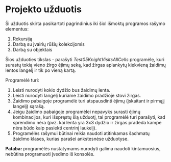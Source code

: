Projekto užduotis
========================
Ši užduotis skirta pasikartoti pagrindinius iki šiol išmoktų programos rašymo elementus:

1. Rekursiją
2. Darbą su įvairių rūšių kolekcijomis
3. Darbą su objektais

Šios užduoties tikslas - parašyti _Test05KnightVisitsAllCells_ programėlę, kuri surastų tokią vieno žirgo
ėjimų seką, kad žirgas aplankytų kiekvieną žaidimų lentos langelį ir tik po vieną kartą.

Programėlė turi:

1. Leisti nurodyti kokio dydžio bus žaidimų lenta.
2. Leisti nurodyti langelį kuriame žaidimo pradžioje stovi žirgas.
3. Žaidimo pabaigoje programėlė turi atspausdinti ėjimų (įskaitant ir pirmąjį langelį) sąrašą.
4. Jeigu žaidimo pabaigoje programėlei nepavyks surasti ėjimų kombinacijos, kuri išspręstų šią užduotį, 
tai programėlė turi parašyti, kad sprendimo nėra (pvz. kai lenta yra 3x3 dydžio ir žirgas pradeda kampe 
nėra būdo kaip pasiekti centrinį laukelį).  
5. Programėlės rašymui būtinai reikia naudoti atitinkamas šachmatų žaidimo klases, kurias parašei ankstesnėse užduotyse.

__Pataba:__ programėlės nustatymams nurodyti galima naudoti kintamuosius, nebūtina programuoti įvedimo iš konsolės.
